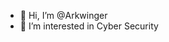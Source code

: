 - 👋 Hi, I’m @Arkwinger
- 👀 I’m interested in Cyber Security

<!---
Arkwinger/Arkwinger is a ✨ special ✨ repository because its `README.md` (this file) appears on your GitHub profile.
You can click the Preview link to take a look at your changes.
--->
